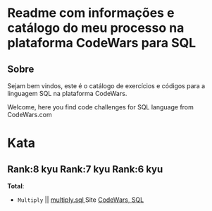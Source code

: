 # Readme com informações e catálogo do meu processo na plataforma CodeWars para SQL

## Sobre
Sejam bem vindos, este é o catálogo de exercícios e códigos para a linguagem SQL na plataforma CodeWars.

Welcome, here you find code challenges for SQL language from CodeWars.com

# Kata
## Rank:8 kyu  Rank:7 kyu  Rank:6 kyu   
**Total**: 

* `Multiply` || [  multiply.sql  ](/Code-SQL/Multiply.py)  Site [CodeWars, SQL  ](https://www.codewars.com/kata/50654ddff44f800200000004/train/sql)
